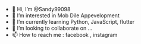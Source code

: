 - 👋 Hi, I’m @Sandy99098
- 👀 I’m interested in Mob Dile Appevelopment
- 🌱 I’m currently learning  Python, JavaScript, flutter 
- 💞️ I’m looking to collaborate on ...
- 📫 How to reach me :
  facebook , instagram


<!---
Sandy99098/Sandy99098 is a ✨ special ✨ repository because its `README.md` (this file) appears on your GitHub profile.
You can click the Preview link to take a look at your changes.
--->
